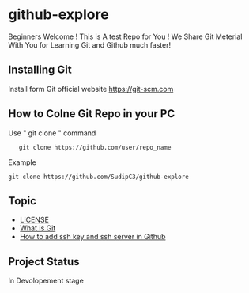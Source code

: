 # github-explore
Beginners Welcome ! This is A test Repo for You !
We Share Git Meterial With You for Learning Git and Github
much faster!
## Installing Git
Install form Git official website https://git-scm.com
## How to Colne Git Repo in your PC
Use " git clone " command
            
       git clone https://github.com/user/repo_name
 
 Example
    
    git clone https://github.com/SudipC3/github-explore
## Topic
+ [LICENSE](LICENSE)
+ [What is Git](What_is_git.md)
+ [How to add ssh key and ssh server in Github](ssh-key.md)

    
 ## Project Status 
 In Devolopement stage
